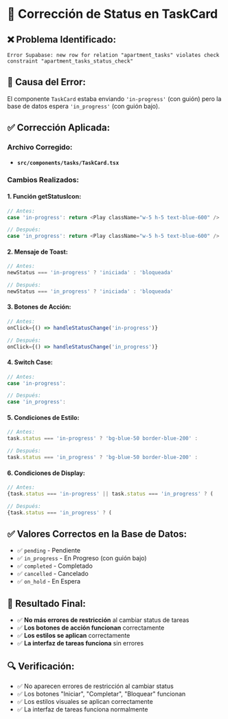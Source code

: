 # 🔧 Corrección de Status en TaskCard

## ❌ **Problema Identificado:**
```
Error Supabase: new row for relation "apartment_tasks" violates check constraint "apartment_tasks_status_check"
```

## 🎯 **Causa del Error:**
El componente `TaskCard` estaba enviando `'in-progress'` (con guión) pero la base de datos espera `'in_progress'` (con guión bajo).

## ✅ **Corrección Aplicada:**

### **Archivo Corregido:**
- **`src/components/tasks/TaskCard.tsx`**

### **Cambios Realizados:**

#### **1. Función getStatusIcon:**
```typescript
// Antes:
case 'in-progress': return <Play className="w-5 h-5 text-blue-600" />

// Después:
case 'in_progress': return <Play className="w-5 h-5 text-blue-600" />
```

#### **2. Mensaje de Toast:**
```typescript
// Antes:
newStatus === 'in-progress' ? 'iniciada' : 'bloqueada'

// Después:
newStatus === 'in_progress' ? 'iniciada' : 'bloqueada'
```

#### **3. Botones de Acción:**
```typescript
// Antes:
onClick={() => handleStatusChange('in-progress')}

// Después:
onClick={() => handleStatusChange('in_progress')}
```

#### **4. Switch Case:**
```typescript
// Antes:
case 'in-progress':

// Después:
case 'in_progress':
```

#### **5. Condiciones de Estilo:**
```typescript
// Antes:
task.status === 'in-progress' ? 'bg-blue-50 border-blue-200' :

// Después:
task.status === 'in_progress' ? 'bg-blue-50 border-blue-200' :
```

#### **6. Condiciones de Display:**
```typescript
// Antes:
{task.status === 'in-progress' || task.status === 'in_progress' ? (

// Después:
{task.status === 'in_progress' ? (
```

## ✅ **Valores Correctos en la Base de Datos:**

- ✅ `pending` - Pendiente
- ✅ `in_progress` - En Progreso (con guión bajo)
- ✅ `completed` - Completado
- ✅ `cancelled` - Cancelado
- ✅ `on_hold` - En Espera

## 🎯 **Resultado Final:**

- ✅ **No más errores de restricción** al cambiar status de tareas
- ✅ **Los botones de acción funcionan** correctamente
- ✅ **Los estilos se aplican** correctamente
- ✅ **La interfaz de tareas funciona** sin errores

## 🔍 **Verificación:**
- ✅ No aparecen errores de restricción al cambiar status
- ✅ Los botones "Iniciar", "Completar", "Bloquear" funcionan
- ✅ Los estilos visuales se aplican correctamente
- ✅ La interfaz de tareas funciona normalmente















